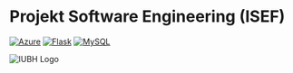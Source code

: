 # Projekt Software Engineering (ISEF)

[![Azure](https://badgen.net/badge/icon/Azure?icon=https://simpleicons.now.sh/microsoftazure&label&color=blue)](https://azure.microsoft.com)
[![Flask](https://badgen.net/badge/icon/Flask?icon=https://simpleicons.now.sh/flask&label&color=blue)](https://palletsprojects.com/p/flask/)
[![MySQL](https://badgen.net/badge/icon/MySQL?icon=https://simpleicons.now.sh/mysql&label&color=blue)](https://www.mysql.com)

![IUBH Logo](https://iubh-fernstudium.de/wp-content/uploads/2018/02/Logo_FS_RGB_rect_DE.svg)